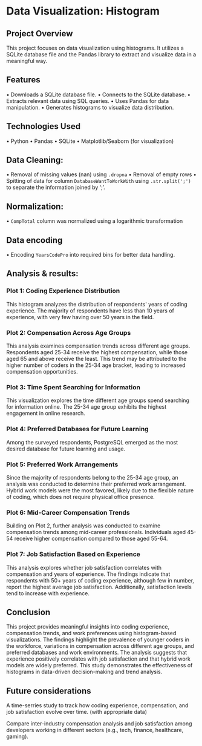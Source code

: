 # Data Visualization: Histogram

## Project Overview
This project focuses on data visualization using histograms. It utilizes a SQLite database file and the Pandas library to extract and visualize data in a meaningful way.

## Features

•	Downloads a SQLite database file.
•	Connects to the SQLite database.
•	Extracts relevant data using SQL queries.
•	Uses Pandas for data manipulation.
•	Generates histograms to visualize data distribution.

## Technologies Used

•	Python
•	Pandas
•	SQLite
•	Matplotlib/Seaborn (for visualization)

## Data Cleaning:

•	Removal of missing values (nan) using `.dropna`
•	Removal of empty rows
•	Spitting of data for column `DatabaseWantToWorkWith` using `.str.split(';')` to separate the information joined by ‘;’.

## Normalization:

•	`CompTotal` column was normalized using a logarithmic transformation

## Data encoding 

•	Encoding `YearsCodePro` into required bins for better data handling.

## Analysis & results:

### Plot 1: Coding Experience Distribution

This histogram analyzes the distribution of respondents' years of coding experience. The majority of respondents have less than 10 years of experience, with very few having over 50 years in the field.

### Plot 2: Compensation Across Age Groups

This analysis examines compensation trends across different age groups. Respondents aged 25-34 receive the highest compensation, while those aged 65 and above receive the least. This trend may be attributed to the higher number of coders in the 25-34 age bracket, leading to increased compensation opportunities.

### Plot 3: Time Spent Searching for Information

This visualization explores the time different age groups spend searching for information online. The 25-34 age group exhibits the highest engagement in online research.

### Plot 4: Preferred Databases for Future Learning

Among the surveyed respondents, PostgreSQL emerged as the most desired database for future learning and usage.

### Plot 5: Preferred Work Arrangements

Since the majority of respondents belong to the 25-34 age group, an analysis was conducted to determine their preferred work arrangement. Hybrid work models were the most favored, likely due to the flexible nature of coding, which does not require physical office presence.

### Plot 6: Mid-Career Compensation Trends

Building on Plot 2, further analysis was conducted to examine compensation trends among mid-career professionals. Individuals aged 45-54 receive higher compensation compared to those aged 55-64.

### Plot 7: Job Satisfaction Based on Experience

This analysis explores whether job satisfaction correlates with compensation and years of experience. The findings indicate that respondents with 50+ years of coding experience, although few in number, report the highest average job satisfaction. Additionally, satisfaction levels tend to increase with experience.

## Conclusion

This project provides meaningful insights into coding experience, compensation trends, and work preferences using histogram-based visualizations. The findings highlight the prevalence of younger coders in the workforce, variations in compensation across different age groups, and preferred databases and work environments. The analysis suggests that experience positively correlates with job satisfaction and that hybrid work models are widely preferred. This study demonstrates the effectiveness of histograms in data-driven decision-making and trend analysis.

## Future considerations

A time-serries study to track how coding experience, compensation, and job satisfaction evolve over time. (with appropriate data)

Compare inter-industry compensation analysis and job satisfaction among developers working in different sectors (e.g., tech, finance, healthcare, gaming).


